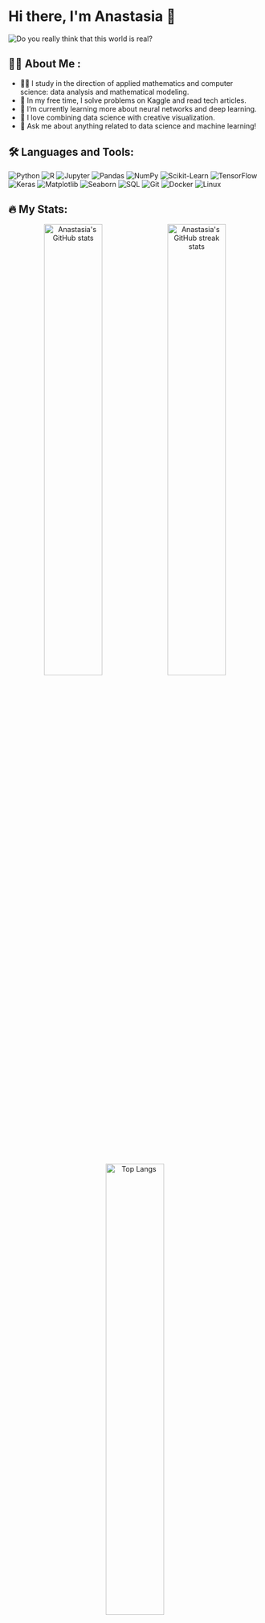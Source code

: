 # Hi there, I'm Anastasia 👋

![Do you really think that this world is real?](https://media1.tenor.com/m/G0BlZ2BsBOEAAAAC/do-you-really-think-that-this-world-is-real-rick.gif)

## 👩‍💻 About Me :
- 🧑‍🎓 I study in the direction of applied mathematics and computer science: data analysis and mathematical modeling.
- 🦊 In my free time, I solve problems on Kaggle and read tech articles.
- 🌱 I’m currently learning more about neural networks and deep learning.
- 🎨 I love combining data science with creative visualization.
- 💬 Ask me about anything related to data science and machine learning!

## 🛠️ Languages and Tools:
![Python](https://img.shields.io/badge/Python-3776AB?style=for-the-badge&logo=python&logoColor=white)
![R](https://img.shields.io/badge/R-276DC3?style=for-the-badge&logo=r&logoColor=white)
![Jupyter](https://img.shields.io/badge/Jupyter-F37626?style=for-the-badge&logo=jupyter&logoColor=white)
![Pandas](https://img.shields.io/badge/Pandas-150458?style=for-the-badge&logo=pandas&logoColor=white)
![NumPy](https://img.shields.io/badge/NumPy-013243?style=for-the-badge&logo=numpy&logoColor=white)
![Scikit-Learn](https://img.shields.io/badge/Scikit--Learn-F7931E?style=for-the-badge&logo=scikit-learn&logoColor=white)
![TensorFlow](https://img.shields.io/badge/TensorFlow-FF6F00?style=for-the-badge&logo=tensorflow&logoColor=white)
![Keras](https://img.shields.io/badge/Keras-D00000?style=for-the-badge&logo=keras&logoColor=white)
![Matplotlib](https://img.shields.io/badge/Matplotlib-11557C?style=for-the-badge&logo=matplotlib&logoColor=white)
![Seaborn](https://img.shields.io/badge/Seaborn-3776AB?style=for-the-badge&logo=seaborn&logoColor=white)
![SQL](https://img.shields.io/badge/SQL-4479A1?style=for-the-badge&logo=sql&logoColor=white)
![Git](https://img.shields.io/badge/Git-F05032?style=for-the-badge&logo=git&logoColor=white)
![Docker](https://img.shields.io/badge/Docker-2496ED?style=for-the-badge&logo=docker&logoColor=white)
![Linux](https://img.shields.io/badge/Linux-FCC624?style=for-the-badge&logo=linux&logoColor=black)

## 🔥 My Stats:
<p align="center">
  <img src="https://github-readme-stats.vercel.app/api?username=yourusername&show_icons=true&theme=radical&hide_border=true&count_private=true" alt="Anastasia's GitHub stats" width="48%"/>
  <img src="https://github-readme-streak-stats.herokuapp.com/?user=yourusername&theme=radical&hide_border=true" alt="Anastasia's GitHub streak stats" width="48%"/>
  <img src="https://github-readme-stats.vercel.app/api/top-langs/?username=yourusername&layout=compact&theme=radical&hide_border=true" alt="Top Langs" width="48%"/>
</p>

## 🏆 GitHub Trophies:
![trophy](https://github-profile-trophy.vercel.app/?username=yourusername&theme=radical)

## 🌐 Connect with Me:
[![Kaggle](https://img.shields.io/badge/Kaggle-20BEFF?style=for-the-badge&logo=kaggle&logoColor=white)](https://www.kaggle.com/ericka42)
[![Email](https://img.shields.io/badge/Email-D14836?style=for-the-badge&logo=gmail&logoColor=white)](mailto:rogowiecka.work@gmail.com)

## 📊 Kaggle Stats:
- **Kaggle Expert**: Achieved expert status in 3 categories on Kaggle!
- **Kaggle Competitions**: Top 100 on Kaggle with 400+ medals! Check out my [Kaggle Profile](https://www.kaggle.com/ericka42)

![Profile Views](https://komarev.com/ghpvc/?username=yourusername)
